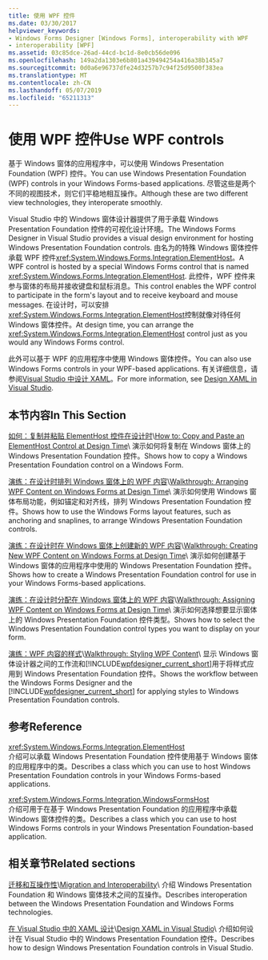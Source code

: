 ```yaml
---
title: 使用 WPF 控件
ms.date: 03/30/2017
helpviewer_keywords:
- Windows Forms Designer [Windows Forms], interoperability with WPF
- interoperability [WPF]
ms.assetid: 03c85dce-26ad-44cd-bc1d-8e0cb56de096
ms.openlocfilehash: 149a2da1303e6b801a439494254a416a38b145a7
ms.sourcegitcommit: 0d0a6e96737dfe24d3257b7c94f25d9500f383ea
ms.translationtype: MT
ms.contentlocale: zh-CN
ms.lasthandoff: 05/07/2019
ms.locfileid: "65211313"
---
```

# <a name="use-wpf-controls"></a><span data-ttu-id="c2a8e-102">使用 WPF 控件</span><span class="sxs-lookup"><span data-stu-id="c2a8e-102">Use WPF controls</span></span>

<span data-ttu-id="c2a8e-103">基于 Windows 窗体的应用程序中，可以使用 Windows Presentation Foundation (WPF) 控件。</span><span class="sxs-lookup"><span data-stu-id="c2a8e-103">You can use Windows Presentation Foundation (WPF) controls in your Windows Forms-based applications.</span></span> <span data-ttu-id="c2a8e-104">尽管这些是两个不同的视图技术，则它们平稳地相互操作。</span><span class="sxs-lookup"><span data-stu-id="c2a8e-104">Although these are two different view technologies, they interoperate smoothly.</span></span>

<span data-ttu-id="c2a8e-105">Visual Studio 中的 Windows 窗体设计器提供了用于承载 Windows Presentation Foundation 控件的可视化设计环境。</span><span class="sxs-lookup"><span data-stu-id="c2a8e-105">The Windows Forms Designer in Visual Studio provides a visual design environment for hosting Windows Presentation Foundation controls.</span></span> <span data-ttu-id="c2a8e-106">由名为的特殊 Windows 窗体控件承载 WPF 控件<xref:System.Windows.Forms.Integration.ElementHost>。</span><span class="sxs-lookup"><span data-stu-id="c2a8e-106">A WPF control is hosted by a special Windows Forms control that is named <xref:System.Windows.Forms.Integration.ElementHost>.</span></span> <span data-ttu-id="c2a8e-107">此控件，WPF 控件来参与窗体的布局并接收键盘和鼠标消息。</span><span class="sxs-lookup"><span data-stu-id="c2a8e-107">This control enables the WPF control to participate in the form's layout and to receive keyboard and mouse messages.</span></span> <span data-ttu-id="c2a8e-108">在设计时，可以安排<xref:System.Windows.Forms.Integration.ElementHost>控制就像对待任何 Windows 窗体控件。</span><span class="sxs-lookup"><span data-stu-id="c2a8e-108">At design time, you can arrange the <xref:System.Windows.Forms.Integration.ElementHost> control just as you would any Windows Forms control.</span></span>

<span data-ttu-id="c2a8e-109">此外可以基于 WPF 的应用程序中使用 Windows 窗体控件。</span><span class="sxs-lookup"><span data-stu-id="c2a8e-109">You can also use Windows Forms controls in your WPF-based applications.</span></span> <span data-ttu-id="c2a8e-110">有关详细信息，请参阅[Visual Studio 中设计 XAML](/visualstudio/designers/designing-xaml-in-visual-studio)。</span><span class="sxs-lookup"><span data-stu-id="c2a8e-110">For more information, see [Design XAML in Visual Studio](/visualstudio/designers/designing-xaml-in-visual-studio).</span></span>

## <a name="in-this-section"></a><span data-ttu-id="c2a8e-111">本节内容</span><span class="sxs-lookup"><span data-stu-id="c2a8e-111">In This Section</span></span>

<span data-ttu-id="c2a8e-112">[如何：复制并粘贴 ElementHost 控件在设计时](how-to-copy-and-paste-an-elementhost-control-at-design-time.md)\\</span><span class="sxs-lookup"><span data-stu-id="c2a8e-112">[How to: Copy and Paste an ElementHost Control at Design Time](how-to-copy-and-paste-an-elementhost-control-at-design-time.md)\\</span></span>
<span data-ttu-id="c2a8e-113">演示如何将复制在 Windows 窗体上的 Windows Presentation Foundation 控件。</span><span class="sxs-lookup"><span data-stu-id="c2a8e-113">Shows how to copy a Windows Presentation Foundation control on a Windows Form.</span></span>

<span data-ttu-id="c2a8e-114">[演练：在设计时排列 Windows 窗体上的 WPF 内容](walkthrough-arranging-wpf-content-on-windows-forms-at-design-time.md)\\</span><span class="sxs-lookup"><span data-stu-id="c2a8e-114">[Walkthrough: Arranging WPF Content on Windows Forms at Design Time](walkthrough-arranging-wpf-content-on-windows-forms-at-design-time.md)\\</span></span>
<span data-ttu-id="c2a8e-115">演示如何使用 Windows 窗体布局功能，例如锚定和对齐线，排列 Windows Presentation Foundation 控件。</span><span class="sxs-lookup"><span data-stu-id="c2a8e-115">Shows how to use the Windows Forms layout features, such as anchoring and snaplines, to arrange Windows Presentation Foundation controls.</span></span>

<span data-ttu-id="c2a8e-116">[演练：在设计时在 Windows 窗体上创建新的 WPF 内容](walkthrough-creating-new-wpf-content-on-windows-forms-at-design-time.md)\\</span><span class="sxs-lookup"><span data-stu-id="c2a8e-116">[Walkthrough: Creating New WPF Content on Windows Forms at Design Time](walkthrough-creating-new-wpf-content-on-windows-forms-at-design-time.md)\\</span></span>
<span data-ttu-id="c2a8e-117">演示如何创建基于 Windows 窗体的应用程序中使用的 Windows Presentation Foundation 控件。</span><span class="sxs-lookup"><span data-stu-id="c2a8e-117">Shows how to create a Windows Presentation Foundation control for use in your Windows Forms-based applications.</span></span>

<span data-ttu-id="c2a8e-118">[演练：在设计时分配在 Windows 窗体上的 WPF 内容](walkthrough-assigning-wpf-content-on-windows-forms-at-design-time.md)\\</span><span class="sxs-lookup"><span data-stu-id="c2a8e-118">[Walkthrough: Assigning WPF Content on Windows Forms at Design Time](walkthrough-assigning-wpf-content-on-windows-forms-at-design-time.md)\\</span></span>
<span data-ttu-id="c2a8e-119">演示如何选择想要显示窗体上的 Windows Presentation Foundation 控件类型。</span><span class="sxs-lookup"><span data-stu-id="c2a8e-119">Shows how to select the Windows Presentation Foundation control types you want to display on your form.</span></span>

<span data-ttu-id="c2a8e-120">[演练：WPF 内容的样式](walkthrough-styling-wpf-content.md)\\</span><span class="sxs-lookup"><span data-stu-id="c2a8e-120">[Walkthrough: Styling WPF Content](walkthrough-styling-wpf-content.md)\\</span></span>
<span data-ttu-id="c2a8e-121">显示 Windows 窗体设计器之间的工作流和[!INCLUDE[wpfdesigner_current_short](../../../../includes/wpfdesigner-current-short-md.md)]用于将样式应用到 Windows Presentation Foundation 控件。</span><span class="sxs-lookup"><span data-stu-id="c2a8e-121">Shows the workflow between the Windows Forms Designer and the [!INCLUDE[wpfdesigner_current_short](../../../../includes/wpfdesigner-current-short-md.md)] for applying styles to Windows Presentation Foundation controls.</span></span>

## <a name="reference"></a><span data-ttu-id="c2a8e-122">参考</span><span class="sxs-lookup"><span data-stu-id="c2a8e-122">Reference</span></span>

<xref:System.Windows.Forms.Integration.ElementHost>\
<span data-ttu-id="c2a8e-123">介绍可以承载 Windows Presentation Foundation 控件使用基于 Windows 窗体的应用程序中的类。</span><span class="sxs-lookup"><span data-stu-id="c2a8e-123">Describes a class which you can use to host Windows Presentation Foundation controls in your Windows Forms-based applications.</span></span>

<xref:System.Windows.Forms.Integration.WindowsFormsHost>\
<span data-ttu-id="c2a8e-124">介绍可用于在基于 Windows Presentation Foundation 的应用程序中承载 Windows 窗体控件的类。</span><span class="sxs-lookup"><span data-stu-id="c2a8e-124">Describes a class which you can use to host Windows Forms controls in your Windows Presentation Foundation-based application.</span></span>

## <a name="related-sections"></a><span data-ttu-id="c2a8e-125">相关章节</span><span class="sxs-lookup"><span data-stu-id="c2a8e-125">Related sections</span></span>

<span data-ttu-id="c2a8e-126">[迁移和互操作性](../../wpf/advanced/migration-and-interoperability.md)\\</span><span class="sxs-lookup"><span data-stu-id="c2a8e-126">[Migration and Interoperability](../../wpf/advanced/migration-and-interoperability.md)\\</span></span>
<span data-ttu-id="c2a8e-127">介绍 Windows Presentation Foundation 和 Windows 窗体技术之间的互操作。</span><span class="sxs-lookup"><span data-stu-id="c2a8e-127">Describes interoperation between the Windows Presentation Foundation and Windows Forms technologies.</span></span>

<span data-ttu-id="c2a8e-128">[在 Visual Studio 中的 XAML 设计](/visualstudio/designers/designing-xaml-in-visual-studio)\\</span><span class="sxs-lookup"><span data-stu-id="c2a8e-128">[Design XAML in Visual Studio](/visualstudio/designers/designing-xaml-in-visual-studio)\\</span></span>
<span data-ttu-id="c2a8e-129">介绍如何设计在 Visual Studio 中的 Windows Presentation Foundation 控件。</span><span class="sxs-lookup"><span data-stu-id="c2a8e-129">Describes how to design Windows Presentation Foundation controls in Visual Studio.</span></span>
